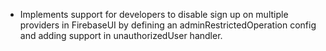 * Implements support for developers to disable sign up on multiple providers in
FirebaseUI by defining an adminRestrictedOperation config and adding support in
unauthorizedUser handler.